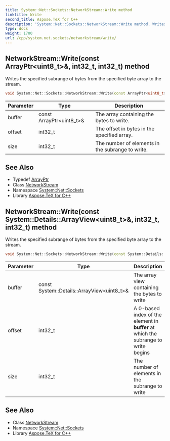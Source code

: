 ```yaml
---
title: System::Net::Sockets::NetworkStream::Write method
linktitle: Write
second_title: Aspose.TeX for C++
description: 'System::Net::Sockets::NetworkStream::Write method. Writes the specified subrange of bytes from the specified byte array to the stream in C++.'
type: docs
weight: 1700
url: /cpp/system.net.sockets/networkstream/write/
---
```

## NetworkStream::Write(const ArrayPtr\<uint8_t\>\&, int32_t, int32_t) method


Writes the specified subrange of bytes from the specified byte array to the stream.

```cpp
void System::Net::Sockets::NetworkStream::Write(const ArrayPtr<uint8_t> &buffer, int32_t offset, int32_t size) override
```


| Parameter | Type | Description |
| --- | --- | --- |
| buffer | const ArrayPtr\<uint8_t\>\& | The array containing the bytes to write. |
| offset | int32_t | The offset in bytes in the specified array. |
| size | int32_t | The number of elements in the subrange to write. |

## See Also

* Typedef [ArrayPtr](../../../system/arrayptr/)
* Class [NetworkStream](../)
* Namespace [System::Net::Sockets](../../)
* Library [Aspose.TeX for C++](../../../)
## NetworkStream::Write(const System::Details::ArrayView\<uint8_t\>\&, int32_t, int32_t) method


Writes the specified subrange of bytes from the specified byte array to the stream.

```cpp
void System::Net::Sockets::NetworkStream::Write(const System::Details::ArrayView<uint8_t> &buffer, int32_t offset, int32_t size) override
```


| Parameter | Type | Description |
| --- | --- | --- |
| buffer | const System::Details::ArrayView\<uint8_t\>\& | The array view containing the bytes to write |
| offset | int32_t | A 0-based index of the element in **buffer** at which the subrange to write begins |
| size | int32_t | The number of elements in the subrange to write |

## See Also

* Class [NetworkStream](../)
* Namespace [System::Net::Sockets](../../)
* Library [Aspose.TeX for C++](../../../)
